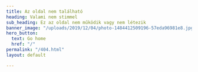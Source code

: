 ```yaml
---
title: Az oldal nem található
heading: Valami nem stimmel
sub_heading: Ez az oldal nem működik vagy nem létezik
banner_image: "/uploads/2019/12/04/photo-1484412509196-57eda96981e8.jpg"
hero_button:
  text: Go home
  href: "/"
permalink: "/404.html"
layout: default

---
```

